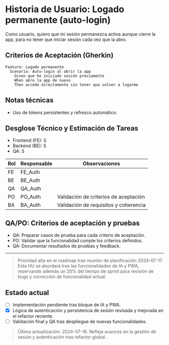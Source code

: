# Historia de Usuario: Logado permanente (auto-login)

Como usuario,
quiero que mi sesión permanezca activa aunque cierre la app,
para no tener que iniciar sesión cada vez que la abro.

## Criterios de Aceptación (Gherkin)

```gherkin
Feature: Logado permanente
  Scenario: Auto-login al abrir la app
    Given que he iniciado sesión previamente
    When abro la app de nuevo
    Then accedo directamente sin tener que volver a logarme
```

## Notas técnicas
- Uso de tokens persistentes y refresco automático.

## Desglose Técnico y Estimación de Tareas

- Frontend (FE): S
- Backend (BE): S
- QA: S

| Rol  | Responsable | Observaciones |
|------|-------------|--------------|
| FE   | FE_Auth   |              |
| BE   | BE_Auth   |              |
| QA   | QA_Auth   |              |
| PO   | PO_Auth   | Validación de criterios de aceptación |
| BA   | BA_Auth   | Validación de requisitos y coherencia |

## QA/PO: Criterios de aceptación y pruebas

- QA: Preparar casos de prueba para cada criterio de aceptación.
- PO: Validar que la funcionalidad cumple los criterios definidos.
- QA: Documentar resultados de pruebas y feedback.

---

> Prioridad alta en el roadmap tras reunión de planificación 2024-07-17. Esta HU se abordará tras las funcionalidades de IA y PWA, reservando además un 20% del tiempo de sprint para revisión de bugs y corrección de funcionalidad actual.

## Estado actual

- [ ] Implementación pendiente tras bloque de IA y PWA.
- [x] Lógica de autenticación y persistencia de sesión revisada y mejorada en el refactor reciente.
- [ ] Validación final y QA tras despliegue de nuevas funcionalidades.

> Última actualización: 2024-07-18. Refleja avances en la gestión de sesión y autenticación tras refactor global.
